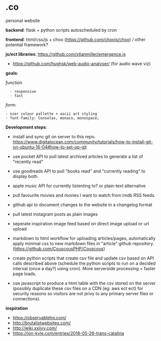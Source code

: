# .co
personal website

<b>backend</b>: flask + python scripts autoscheduled by cron

<b>frontend</b>: html/css/js + choo (https://github.com/choojs/choo) / other potential framework?

<b>js/ect libraries</b>: https://github.com/xtianmiller/emergence.js
  - https://github.com/hughsk/web-audio-analyser/ (for audio wave viz)

<b>goals</b>:
  
  <i>function</i>

      - responsive
      - fast

  <i>form:</i>

    - nier colour pallette + ascii art styling
    - font-family: Consolas, monaco, monospace;

<b>Development steps</b>:
  
  - install and sync git on server to this repo. https://www.digitalocean.com/community/tutorials/how-to-install-git-on-ubuntu-16-04#how-to-set-up-git
  
  - use pocket API to pull latest archived articles to generate a list of "recently read"
  
  - use goodreads API to pull "books read" and "currently reading" to display both.
  
  - apple music API for currently listenting to? or plain-text alternative
  
  - pull favourite movies and movies I want to watch from imdb RSS feeds.
  
  - github api to document changes to the website in a changelog format
  
  - pull latest instagram posts as plain images

  - seperate inspiration image feed based on direct image upload or url upload
  
  - markdown to html workflow for uploading articles/pages, automatically apply minimal css to new markdown files in "article" github repository. (https://github.com/CouscousPHP/Couscous)
  
  - create python scripts that create csv file and update csv based on API calls described above (schedule the python scripts to run on a decided interval (once a day?) using cron). More serverside processing = faster page loads.
  
  - use javascript to produce a html table with the csv stored on the server (possibly duplicate these csv files on a CDN (eg: aws ect ect) for security reasons so visitors are not privy to any primary server files or connections).


<b>inspiration</b>
- https://observablehq.com/
- http://brutalistwebsites.com/
- http://wiki.xxiivv.com/
- https://jon-kyle.com/entries/2018-05-26-trans-catalina
